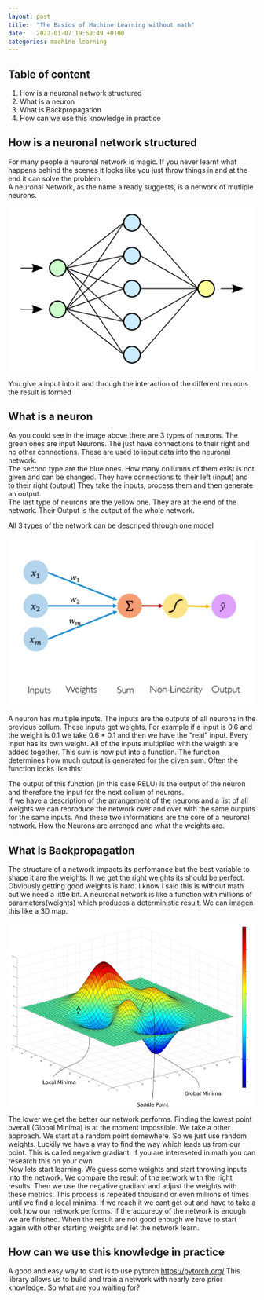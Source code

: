 ```yaml
---
layout: post
title:  "The Basics of Machine Learning without math"
date:   2022-01-07 19:58:49 +0100
categories: machine learning
---
```



## Table of content
1. How is a neuronal network structured
2. What is a neuron
3. What is Backpropagation
4. How can we use this knowledge in practice


## How is a neuronal network structured
For many people a neuronal network is magic. If you never learnt what happens behind the scenes it looks like you just throw things in and at the end it can solve the problem. <br>
A neuronal Network, as the name already suggests, is a network of mutliple neurons.


<img src="../assets/1200px-Neural_network.svg.png" width="600">

You give a input into it and through the interaction of the different neurons the result is formed

## What is a neuron

As you could see in the image above there are 3 types of neurons.
The green ones are input Neurons. The just have connections to their right and no other connections. These are used to input data into the neuronal network. <br>
The second type are the blue ones. How many collumns of them exist is not given and can be changed. They have connections to their left (input) and to their right (output)
They take the inputs, process them and then generate an output. <br>
The last type of neurons are the yellow one. They are at the end of the network. Their Output is the output of the whole network. <br>


All 3 types of the network can be descriped through one model

<img src="../assets/1*O7YSSqlOdQuNgMrH7J_3dg.png" width="600">

A neuron has multiple inputs. The inputs are the outputs of all neurons in the previous collum.
These inputs get weights. For example if a input is 0.6 and the weight is 0.1 we take 0.6 * 0.1 and then we have the "real" input. Every input has its own weight. All of the inputs multiplied with the weigth are added together. This sum is now put into a function. The function determines how much output is generated for the given sum. Often the function looks like this:


The output of this function (in this case RELU) is the output of the neuron and therefore the input for the next collum of neurons.<br>
If we have a description of the arrangement of the neurons and a list of all weights we can reproduce the network over and over with the same outputs for the same inputs. And these two informations are the core of a neuronal network. How the Neurons are arrenged and what the weights are. 

## What is Backpropagation
The structure of a network impacts its perfomance but the best variable to shape it are the weights. If we get the right weights its should be perfect. Obviously getting good weights is hard. I know i said this is without math but we need a little bit. A neuronal network is like a function with millions of parameters(weights) which produces a deterministic result. We can imagen this like a 3D map. 


<img src="../assets/gradient-descent-local-minima.png" width="600">

The lower we get the better our network performs. Finding the lowest point overall (Global Minima) is at the moment impossible. We take a other approach. We start at a random point somewhere. So we just use random weights. Luckily we have a way to find the way which leads us from our point. This is called negative gradiant. If you are intereseted in math you can research this on your own. <br>
Now lets start learning. We guess some weights and start throwing inputs into the network. We compare the result of the network with the right results. Then we use the negative gradiant and adjust the weights with these metrics. This process is repeated thousand or even millions of times until we find a local minima. If we reach it we cant get out and have to take a look how our network performs. If the accurecy of the network is enough we are finished. When the result are not good enough we have to start again with other starting weights and let the network learn.

## How can we use this knowledge in practice

A good and easy way to start is to use pytorch 
https://pytorch.org/
This library allows us to build and train a network with nearly zero prior knowledge. So what are you waiting for?